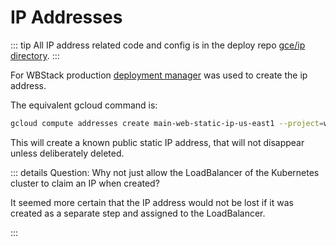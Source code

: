 # IP Addresses

::: tip
All IP address related code and config is in the deploy repo [gce/ip directory](https://github.com/wbstack/deploy/tree/main/gce/ip).
:::

For WBStack production [deployment manager](https://cloud.google.com/deployment-manager) was used to create the ip address.

The equivalent gcloud command is:

```sh
gcloud compute addresses create main-web-static-ip-us-east1 --project=wbstack --region=us-east1
```

This will create a known public static IP address, that will not disappear unless deliberately deleted.

::: details Question: Why not just allow the LoadBalancer of the Kubernetes cluster to claim an IP when created?

It seemed more certain that the IP address would not be lost if it was created as a separate step and assigned to the LoadBalancer.

:::
